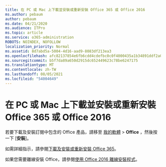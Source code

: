 ```yaml
---
title: 在 PC 或 Mac 上下載並安裝或重新安裝 Office 365 或 Office 2016
ms.author: pebaum
author: pebaum
ms.date: 04/21/2020
ms.audience: ITPro
ms.topic: article
ms.service: o365-administration
ROBOTS: NOINDEX, NOFOLLOW
localization_priority: Normal
ms.assetid: 8d7abd5a-5004-4d16-aad9-8083df213ea3
ms.openlocfilehash: afc82137854e6fb6cdd4cdefbc0c0f4000435a1b34891ddf2a029dcff2ceffa8
ms.sourcegitcommit: b5f7da89a650d2915dc652449623c78be6247175
ms.translationtype: MT
ms.contentlocale: zh-TW
ms.lasthandoff: 08/05/2021
ms.locfileid: "54004649"
---
```

# <a name="download-and-install-or-reinstall-office-365-or-office-2016-on-a-pc-or-mac"></a>在 PC 或 Mac 上下載並安裝或重新安裝 Office 365 或 Office 2016

若要下載及安裝訂閱中包含的 Office 產品，請移至 [我的軟體](https://portal.office.com/OLS/MySoftware.aspx) \> **Office** ，然後按一下 [**安裝**]。 
  
如需詳細指示，請參閱[下載及安裝或重新安裝 Office 365](https://support.office.com/article/4414eaaf-0478-48be-9c42-23adc471665816658?wt.mc_id=O365_Admin_Alch)。
  
如果您需要離線安裝 Office，請參閱[使用 Office 2016 離線安裝程式](https://support.office.com/article/f0a85fe7-118f-41cb-a791-d59cef96ad1c?wt.mc_id=O365_Admin_Alch#OfficePlans=Office_for_business)。
  

